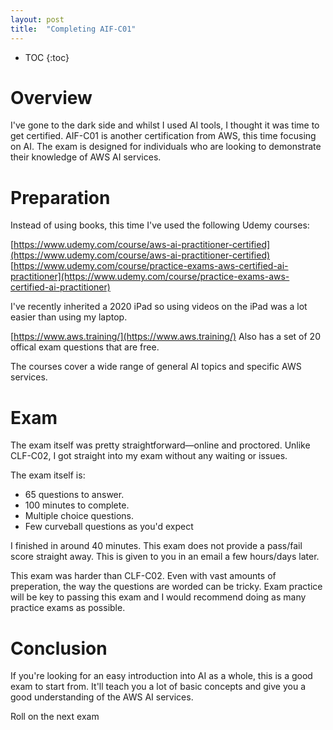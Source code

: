 ```yaml
---
layout: post
title:  "Completing AIF-C01"
---
```


* TOC
{:toc}

# Overview
I've gone to the dark side and whilst I used AI tools, I thought it was time to get certified. AIF-C01 is another certification from AWS, this time focusing on AI. The exam is designed for individuals who are looking to demonstrate their knowledge of AWS AI services.

# Preparation
Instead of using books, this time I've used the following Udemy courses:

[https://www.udemy.com/course/aws-ai-practitioner-certified](https://www.udemy.com/course/aws-ai-practitioner-certified)
[https://www.udemy.com/course/practice-exams-aws-certified-ai-practitioner](https://www.udemy.com/course/practice-exams-aws-certified-ai-practitioner)

I've recently inherited a 2020 iPad so using videos on the iPad was a lot easier than using my laptop.

[https://www.aws.training/](https://www.aws.training/) Also has a set of 20 offical exam questions that are free.

The courses cover a wide range of general AI topics and specific AWS services.

# Exam
The exam itself was pretty straightforward—online and proctored. Unlike CLF-C02, I got straight into my exam without any waiting or issues. 

The exam itself is:

- 65 questions to answer. 
- 100 minutes to complete.
- Multiple choice questions.
- Few curveball questions as you'd expect

I finished in around 40 minutes. This exam does not provide a pass/fail score straight away. This is given to you in an email a few hours/days later.

This exam was harder than CLF-C02. Even with vast amounts of preperation, the way the questions are worded can be tricky. Exam practice will be key to passing this exam and I would recommend doing as many practice exams as possible.

# Conclusion
If you're looking for an easy introduction into AI as a whole, this is a good exam to start from. It'll teach you a lot of basic concepts and give you a good understanding of the AWS AI services.

Roll on the next exam